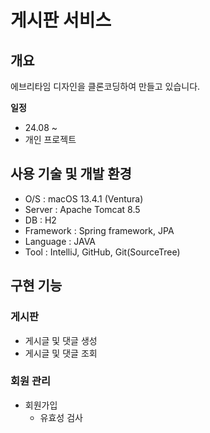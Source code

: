 # 게시판 서비스

## 개요
에브리타임 디자인을 클론코딩하여 만들고 있습니다.

**일정**
- 24.08 ~
- 개인 프로젝트

## 사용 기술 및 개발 환경
- O/S : macOS 13.4.1 (Ventura)
- Server : Apache Tomcat 8.5
- DB : H2
- Framework : Spring framework, JPA
- Language : JAVA
- Tool : IntelliJ, GitHub, Git(SourceTree)

## 구현 기능
### 게시판
- 게시글 및 댓글 생성
- 게시글 및 댓글 조회

### 회원 관리
- 회원가입
  - 유효성 검사

